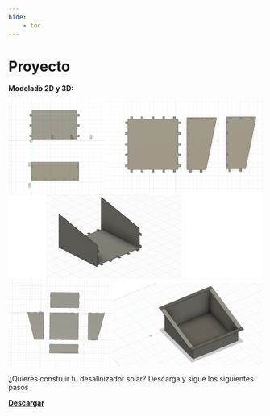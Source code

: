 ```yaml
---
hide:
    - toc
---
```


# Proyecto

<strong>Modelado 2D y 3D:</strong>

![](../images/Proyecto/Producto%20fianl/subir%201.PNG)
![](../images/Proyecto/Producto%20fianl/subir%202.PNG)


¿Quieres construir tu desalinizador solar? Descarga y sigue los siguientes pasos 

 <a href="Cómo construir mi desalinizador solar.pdf" download="Desalinizador Solar"> <strong>Descargar</strong> </a>